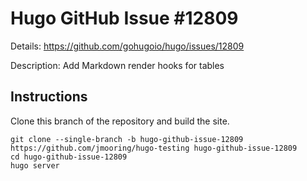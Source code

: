 # Hugo GitHub Issue #12809

Details: <https://github.com/gohugoio/hugo/issues/12809>

Description: Add Markdown render hooks for tables

## Instructions

Clone this branch of the repository and build the site.

```text
git clone --single-branch -b hugo-github-issue-12809 https://github.com/jmooring/hugo-testing hugo-github-issue-12809
cd hugo-github-issue-12809
hugo server
```
